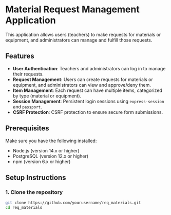 # Material Request Management Application

This application allows users (teachers) to make requests for materials or equipment, and administrators can manage and fulfill those requests.

## Features

- **User Authentication**: Teachers and administrators can log in to manage their requests.
- **Request Management**: Users can create requests for materials or equipment, and administrators can view and approve/deny them.
- **Item Management**: Each request can have multiple items, categorized by type (material or equipment).
- **Session Management**: Persistent login sessions using `express-session` and `passport`.
- **CSRF Protection**: CSRF protection to ensure secure form submissions.

## Prerequisites

Make sure you have the following installed:

- Node.js (version 14.x or higher)
- PostgreSQL (version 12.x or higher)
- npm (version 6.x or higher)

## Setup Instructions

### 1. Clone the repository

```bash
git clone https://github.com/yourusername/req_materials.git
cd req_materials
